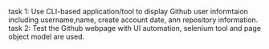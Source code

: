 task 1: Use CLI-based application/tool to display Github user informtaion including username,name, create account date, ann repository information.
task 2: Test the Github webpage with UI automation, selenium tool and page object model are used.
